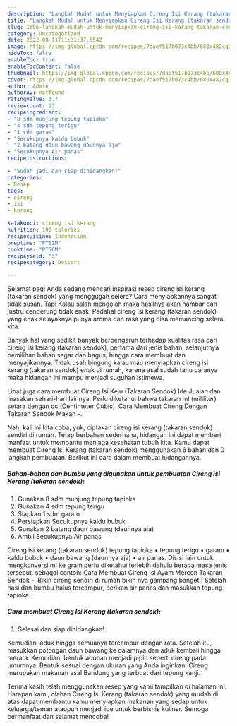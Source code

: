 ```yaml
---
description: "Langkah Mudah untuk Menyiapkan Cireng Isi Kerang (takaran sendok) yang Lezat, Buat Buka Puasa Enak Banget"
title: "Langkah Mudah untuk Menyiapkan Cireng Isi Kerang (takaran sendok) yang Lezat, Buat Buka Puasa Enak Banget"
slug: 1696-langkah-mudah-untuk-menyiapkan-cireng-isi-kerang-takaran-sendok-yang-lezat-buat-buka-puasa-enak-banget
category: Uncategorized
date: 2022-08-11T11:31:37.554Z
image: https://img-global.cpcdn.com/recipes/7daef517b073c4bb/680x482cq70/cireng-isi-kerang-takaran-sendok-foto-resep-utama.jpg
hideToc: false
enableToc: true
enableTocContent: false
thumbnail: https://img-global.cpcdn.com/recipes/7daef517b073c4bb/680x482cq70/cireng-isi-kerang-takaran-sendok-foto-resep-utama.jpg
cover: https://img-global.cpcdn.com/recipes/7daef517b073c4bb/680x482cq70/cireng-isi-kerang-takaran-sendok-foto-resep-utama.jpg
author: Admin
authorAv: notfound
ratingvalue: 3.7
reviewcount: 13
recipeingredient:
- "8 sdm munjung tepung tapioka"
- "4 sdm tepung terigu"
- "1 sdm garam"
- "Secukupnya kaldu bubuk"
- "2 batang daun bawang daunnya aja"
- "Secukupnya Air panas"
recipeinstructions:

- "Sudah jadi dan siap dihidangkan!"
categories:
- Resep
tags:
- cireng
- isi
- kerang

katakunci: cireng isi kerang 
nutrition: 190 calories
recipecuisine: Indonesian
preptime: "PT12M"
cooktime: "PT56M"
recipeyield: "3"
recipecategory: Dessert

---
```



Selamat pagi Anda sedang mencari inspirasi resep cireng isi kerang (takaran sendok) yang menggugah selera? Cara menyiapkannya sangat tidak susah. Tapi Kalau salah mengolah maka hasilnya akan hambar dan justru cenderung tidak enak. Padahal cireng isi kerang (takaran sendok) yang enak selayaknya punya aroma dan rasa yang bisa memancing selera kita.


Banyak hal yang sedikit banyak berpengaruh terhadap kualitas rasa dari cireng isi kerang (takaran sendok), pertama dari jenis bahan, selanjutnya pemilihan bahan segar dan bagus, hingga cara membuat dan menyajikannya. Tidak usah bingung kalau mau menyiapkan cireng isi kerang (takaran sendok) enak di rumah, karena asal sudah tahu caranya maka hidangan ini mampu menjadi suguhan istimewa.

Lihat juga cara membuat Cireng Isi Keju (Takaran Sendok) Ide Jualan dan masakan sehari-hari lainnya. Perlu diketahui bahwa takaran ml (mililiter) setara dengan cc (Centimeter Cubic). Cara Membuat Cireng Dengan Takaran Sendok Makan -.


Nah, kali ini kita coba, yuk, ciptakan cireng isi kerang (takaran sendok) sendiri di rumah. Tetap berbahan sederhana, hidangan ini dapat memberi manfaat untuk membantu menjaga kesehatan tubuh kita. Kamu dapat membuat Cireng Isi Kerang (takaran sendok) menggunakan 6 bahan dan 0 langkah pembuatan. Berikut ini cara dalam membuat hidangannya.

<!--inarticleads1-->

##### Bahan-bahan dan bumbu yang digunakan untuk pembuatan Cireng Isi Kerang (takaran sendok):

1. Gunakan 8 sdm munjung tepung tapioka
1. Gunakan 4 sdm tepung terigu
1. Siapkan 1 sdm garam
1. Persiapkan Secukupnya kaldu bubuk
1. Gunakan 2 batang daun bawang (daunnya aja)
1. Ambil Secukupnya Air panas


Cireng isi kerang (takaran sendok) tepung tapioka • tepung terigu • garam • kaldu bubuk • daun bawang (daunnya aja) • air panas. Disisi lain untuk mengkonversi ml ke gram perlu diketahui terlebih dahulu berapa masa jenis tersebut. sebagai contoh: Cara Membuat Cireng Isi Ayam Mercon Takaran Sendok -. Bikin cireng sendiri di rumah bikin nya gampang banget!! Setelah nasi dan bumbu halus tercampur, berikan air panas dan masukkan tepung tapioka. 

<!--inarticleads2-->

##### Cara membuat Cireng Isi Kerang (takaran sendok):


1. Selesai dan siap dihidangkan!

Kemudian, aduk hingga semuanya tercampur dengan rata. Setelah itu, masukkan potongan daun bawang ke dalamnya dan aduk kembali hingga merata. Kemudian, bentuk adonan menjadi pipih seperti cireng pada umumnya. Bentuk sesuai dengan ukuran yang Anda inginkan. Cireng merupakan makanan asal Bandung yang terbuat dari tepung kanji. 

Terima kasih telah menggunakan resep yang kami tampilkan di halaman ini. Harapan kami, olahan Cireng Isi Kerang (takaran sendok) yang mudah di atas dapat membantu kamu menyiapkan makanan yang sedap untuk keluarga/teman ataupun menjadi ide untuk berbisnis kuliner. Semoga bermanfaat dan selamat mencoba!
